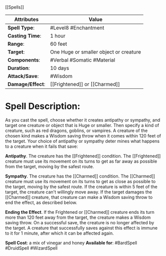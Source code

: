 [[Spells]]

| Attributes         | Value                                  |
| ------------------ | -------------------------------------- |
| **Spell Type**:    | #Level8 #Enchantment                   |
| **Casting Time**:  | 1 hour                                 |
| **Range**:         | 60 feet                                |
| **Target**:        | One Huge or smaller object or creature |
| **Components**:    | #Verbal #Somatic #Material             |
| **Duration**:      | 10 days                                |
| **Attack/Save**:   | #Wisdom                                |
| **Damage/Effect**: | [[Frightened]] or [[Charmed]]          |

# Spell Description: 
As you cast the spell, choose whether it creates antipathy or sympathy, and target one creature or object that is Huge or smaller. Then specify a kind of creature, such as red dragons, goblins, or vampires. A creature of the chosen kind makes a Wisdom saving throw when it comes within 120 feet of the target. Your choice of antipathy or sympathy deter mines what happens to a creature when it fails that save:

**Antipathy**. 
	The creature has the [[Frightened]] condition. The [[Frightened]] creature must use its movement on its turns to get as far away as possible from the target, moving by the safest route.

**Sympathy**.
	The creature has the [[Charmed]] condition. The [[Charmed]] creature must use its movement on its turns to get as close as possible to the target, moving by the safest route. If the creature is within 5 feet of the target, the creature can't willingly move away. If the target damages the [[Charmed]] creature, that creature can make a Wisdom saving throw to end the effect, as described below.

**Ending the Effect**. 
	lf the Frightened or [[Charmed]] creature ends its turn more than 120 feet away from the target, the creature makes a Wisdom saving throw. On a successful save, the creature is no longer affected by the target. A creature that successfully saves against this effect is immune to it for 1 minute, after which it can be affected again.

**Spell Cost**: a mix of vinegar and honey
**Available for**: #BardSpell #DruidSpell #WizardSpell 